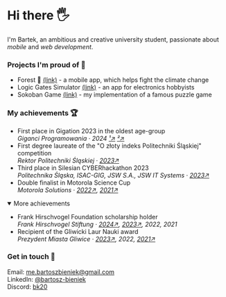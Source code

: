 <meta charset="UTF-8"/>

<h1>Hi there 🖐️</h1>
<p>
    I'm Bartek, an ambitious and creative university student,
    passionate about <em>mobile</em> and <em>web development</em>.
</p>

<h3>Projects I'm proud of 🎉</h3>

<ul>
    <li>
        Forest 🌳 <a href="https://github.com/bk20dev/forest">(link)</a>
        - a mobile app, which helps fight the climate change
    </li>
    <li>
        Logic Gates Simulator <a href="https://github.com/team-nullptr/logic-gates-simulator">(link)</a>
        - an app for electronics hobbyists
    </li>
    <li>
        Sokoban Game <a href="https://github.com/bk20dev/sokoban">(link)</a>
        - my implementation of a famous puzzle game
    </li>
</ul>

<h3>My achievements 🏆</h3>

<ul>
    <li>
        First place in Gigation 2023 in the oldest age-group<br>
        <i>
            Giganci Programowania
            ·
            2024
            <a href="https://www.instagram.com/p/C3AhURzJY55/">¹↗</a>
            <a href="https://www.instagram.com/p/C29pwP5oBuX/">²↗</a>
        </i>
    </li>
    <li>
        First degree laureate of the
        <span title="[Competition] for the Golden Index of Silesian University of Technology">"O złoty indeks Politechniki Śląskiej"</span>
        competition<br/>
        <i>
            <span title="Rector of Silesian University of Technology">Rektor Politechniki Śląskiej</span>
            ·
            <a href="https://www.facebook.com/PolitechnikaSlaska/posts/5946384442077244">2023↗</a>
        </i>
    </li>
    <li>
        Third place in Silesian CYBERhackathon 2023<br/>
        <i>
            <span title="Silesian University of Technology">Politechnika Śląska</span>,
            ISAC-GIG, JSW S.A., JSW IT Systems
            ·
            <a href="https://www.facebook.com/zsti.gliwice/posts/727478272715296">2023↗</a>
        </i>
    </li>
    <li>
        Double finalist in Motorola Science Cup<br/>
        <i>
            Motorola Solutions
            ·
            <a href="https://edukacja.gliwice.eu/aktualnosci/oswiata/miejsce-na-pudle-w-konkursie-motoroli-dla-uczniow-zsti">2022↗</a>,
            <a href="https://www.facebook.com/zsti.gliwice/posts/4269897129711995">2021↗</a>
        </i>
    </li>
</ul>

<details open>
    <summary>More achievements</summary>
    <ul>
        <li>
            Frank Hirschvogel Foundation scholarship holder<br/>
            <i>
                Frank Hirschvogel Stiftung
                ·
                <a href="https://www.linkedin.com/in/bartosz-bieniek/overlay/1714170091905/single-media-viewer/?profileId=ACoAADjDfDYBr_BjshFUgpWhI-VYU09p5EWb61Y">2024↗</a>,
                <a href="https://www.facebook.com/photo/?fbid=728725062590617&set=pcb.728727419257048">2023↗</a>,
                2022,
                2021
            </i>
        </li>
        <li>
            Recipient of the Gliwicki Laur Nauki award<br/>
            <i>
                <span title="Gliwice City President">Prezydent Miasta Gliwice</span>
                ·
                <a href="https://www.facebook.com/zsti.gliwice/posts/831109672352155">2023↗</a>,
                2022,
                <a href="https://www.facebook.com/zsti.gliwice/posts/4843096409058728">2021↗</a>
            </i>
        </li>
    </ul>
</details>

<h3>Get in touch 🤙</h3>

Email: <a href="mailto:me.bartoszbieniek@gmail.com">me.bartoszbieniek@gmail.com</a><br/>
LinkedIn: <a href="https://www.linkedin.com/in/bartosz-bieniek">@bartosz-bieniek</a><br/>
Discord: <a href="https://discord.com/users/236373708350947328">bk20</a>
